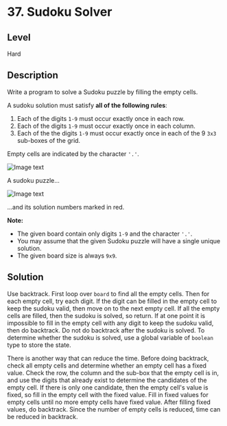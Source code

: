 # 37. Sudoku Solver
## Level
Hard

## Description
Write a program to solve a Sudoku puzzle by filling the empty cells.

A sudoku solution must satisfy **all of the following rules**:

1. Each of the digits `1-9` must occur exactly once in each row.
2. Each of the digits `1-9` must occur exactly once in each column.
3. Each of the the digits `1-9` must occur exactly once in each of the 9 `3x3` sub-boxes of the grid.

Empty cells are indicated by the character `'.'`.

![Image text](https://upload.wikimedia.org/wikipedia/commons/thumb/f/ff/Sudoku-by-L2G-20050714.svg/250px-Sudoku-by-L2G-20050714.svg.png)

A sudoku puzzle...

![Image text](https://upload.wikimedia.org/wikipedia/commons/thumb/3/31/Sudoku-by-L2G-20050714_solution.svg/250px-Sudoku-by-L2G-20050714_solution.svg.png)

...and its solution numbers marked in red.

**Note:**

* The given board contain only digits `1-9` and the character `'.'`.
* You may assume that the given Sudoku puzzle will have a single unique solution.
* The given board size is always `9x9`.

## Solution
Use backtrack. First loop over `board` to find all the empty cells. Then for each empty cell, try each digit. If the digit can be filled in the empty cell to keep the sudoku valid, then move on to the next empty cell. If all the empty cells are filled, then the sudoku is solved, so return. If at one point it is impossible to fill in the empty cell with any digit to keep the sudoku valid, then do backtrack. Do not do backtrack after the sudoku is solved. To determine whether the sudoku is solved, use a global variable of `boolean` type to store the state.

There is another way that can reduce the time. Before doing backtrack, check all empty cells and determine whether an empty cell has a fixed value. Check the row, the column and the sub-box that the empty cell is in, and use the digits that already exist to determine the candidates of the empty cell. If there is only one candidate, then the empty cell's value is fixed, so fill in the empty cell with the fixed value. Fill in fixed values for empty cells until no more empty cells have fixed value. After filling fixed values, do backtrack. Since the number of empty cells is reduced, time can be reduced in backtrack.
